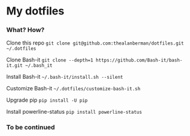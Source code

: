 # My dotfiles

### What? How?
Clone this repo
`git clone git@github.com:thealanberman/dotfiles.git ~/.dotfiles`

Clone Bash-it
`git clone --depth=1 https://github.com/Bash-it/bash-it.git ~/.bash_it`

Install Bash-it
`~/.bash-it/install.sh --silent`

Customize Bash-it
`~/.dotfiles/customize-bash-it.sh`

Upgrade pip
`pip install -U pip`

Install powerline-status
`pip install powerline-status`

 ### To be continued
